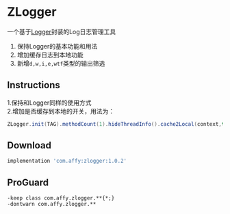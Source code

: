 ZLogger
=======
一个基于<a href="https://github.com/orhanobut/logger">Logger</a>封装的Log日志管理工具
<ol>
<li>保持Logger的基本功能和用法</li>
<li>增加缓存日志到本地功能</li>
<li>新增<code>d,w,i,e,wtf</code>类型的输出筛选</li>
</ol>

Instructions
--------
1.保持和Logger同样的使用方式<br/>
2.增加是否缓存到本地的开关，用法为：
```java
ZLogger.init(TAG).methodCount(1).hideThreadInfo().cache2Local(context,true);
```

Download
--------
```groovy
implementation 'com.affy:zlogger:1.0.2'
```

ProGuard
--------
```
-keep class com.affy.zlogger.**{*;}
-dontwarn com.affy.zlogger.**
```